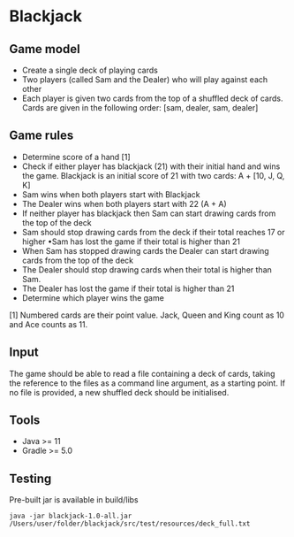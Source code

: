 # Blackjack

## Game model
 - Create a single deck of playing cards
 - Two players (called Sam and the Dealer) who will play against each other
 - Each player is given two cards from the top of a shuffled deck of cards. Cards are given in the following order: [sam, dealer, sam, dealer]
 
## Game rules
 - Determine score of a hand [1] 
 - Check if either player has blackjack (21) with their initial hand and wins the game. Blackjack is an initial score of 21 with two cards: A + [10, J, Q, K]
 - Sam wins when both players start with Blackjack
 - The Dealer wins when both players start with 22 (A + A)
 - If neither player has blackjack then Sam can start drawing cards from the top of the deck
 - Sam should stop drawing cards from the deck if their total reaches 17 or higher •Sam has lost the game if their total is higher than 21
 - When Sam has stopped drawing cards the Dealer can start drawing cards from the top of the deck
 - The Dealer should stop drawing cards when their total is higher than Sam.
 - The Dealer has lost the game if their total is higher than 21
 - Determine which player wins the game
 
[1] Numbered cards are their point value. 
Jack, Queen and King count as 10 and Ace counts as 11.


## Input
The game should be able to read a file containing a deck of cards, taking the reference to the files as a command line argument, as a starting point. If no file is provided, a new shuffled deck should be initialised.

## Tools

 - Java >= 11
 - Gradle >= 5.0

## Testing

Pre-built jar is available in build/libs

    java -jar blackjack-1.0-all.jar /Users/user/folder/blackjack/src/test/resources/deck_full.txt
